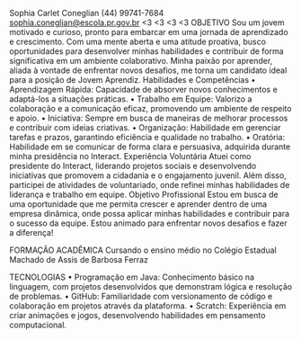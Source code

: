 Sophia Carlet Coneglian
(44)  99741-7684
sophia.coneglian@escola.pr.gov.br
<3 <3 <3 <3
OBJETIVO
Sou um jovem motivado e curioso, pronto para embarcar em uma jornada de aprendizado e crescimento. Com uma mente aberta e uma atitude proativa, busco oportunidades para desenvolver minhas habilidades e contribuir de forma significativa em um ambiente colaborativo. Minha paixão por aprender, aliada à vontade de enfrentar novos desafios, me torna um candidato ideal para a posição de Jovem Aprendiz.
Habilidades e Competências
    • Aprendizagem Rápida: Capacidade de absorver novos conhecimentos e adaptá-los a situações práticas.
    • Trabalho em Equipe: Valorizo a colaboração e a comunicação eficaz, promovendo um ambiente de respeito e apoio.
    • Iniciativa: Sempre em busca de maneiras de melhorar processos e contribuir com ideias criativas.
    • Organização: Habilidade em gerenciar tarefas e prazos, garantindo eficiência e qualidade no trabalho.
    • Oratória: Habilidade em se comunicar de forma clara e persuasiva, adquirida durante minha presidência no Interact.
Experiência Voluntária
Atuei como presidente do Interact, liderando projetos sociais e desenvolvendo iniciativas que promovem a cidadania e o engajamento juvenil. Além disso, participei de atividades de voluntariado, onde refinei minhas habilidades de liderança e trabalho em equipe.
Objetivo Profissional
Estou em busca de uma oportunidade que me permita crescer e aprender dentro de uma empresa dinâmica, onde possa aplicar minhas habilidades e contribuir para o sucesso da equipe. Estou animado para enfrentar novos desafios e fazer a diferença!

FORMAÇÃO ACADÊMICA
Cursando o ensino médio no Colégio Estadual Machado de Assis de Barbosa Ferraz

TECNOLOGIAS
    • Programação em Java: Conhecimento básico na linguagem, com projetos desenvolvidos que demonstram lógica e resolução de problemas.
    • GitHub: Familiaridade com versionamento de código e colaboração em projetos através da plataforma.
    • Scratch: Experiência em criar animações e jogos, desenvolvendo habilidades em pensamento computacional.
